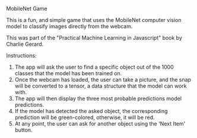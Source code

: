 MobileNet Game

This is a fun, and simple game that uses the MobileNet computer vision model to classify images directly from the webcam.

This was part of the "Practical Machine Learning in Javascript" book by Charlie Gerard.

Instructions:
1. The app will ask the user to find a specific object out of the 1000 classes that the model has been trained on.
2. Once the webcam has loaded, the user can take a picture, and the snap will be converted to a tensor, a data structure that the model can work with.
3. The app will then display the three most probable predictions model predictions.
4. If the model has detected the asked object, the corresponding prediction will be green-colored, otherwise, it will be red.
5. At any point, the user can ask for another object using the 'Next Item' button.
